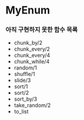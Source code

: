 # MyEnum

### 아직 구현하지 못한 함수 목록

-   chunk_by/2
-   chunk_every/2
-   chunk_every/4
-   chunk_while/4
-   random/1
-   shuffle/1
-   slide/3
-   sort/1
-   sort/2
-   sort_by/3
-   take_random/2
-   to_list